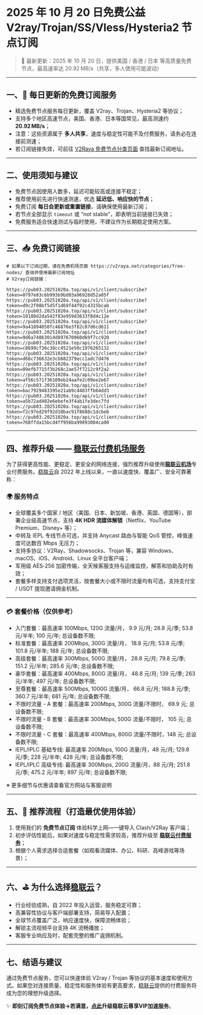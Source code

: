 # 2025 年 10 月 20 日免费公益 V2ray/Trojan/SS/Vless/Hysteria2 节点订阅

> 📅 最新更新：2025 年 10 月 20 日，提供美国 / 香港 / 日本 等高质量免费节点，最高速率达 20.92 MB/s（共享，多人使用可能波动）
---

## 一、🎁 每日更新的免费订阅服务

- 精选免费节点服务每日更新，覆盖 V2ray、Trojan、Hysteria2 等协议；
- 支持多个地区高速节点，美国、香港、日本等国常见，最高测速约 **20.92 MB/s**；
- 注意：这些资源属于 **多人共享**，速度与稳定性可能不及付费服务，请务必在连接前测速；
- 若订阅链接失效，可前往 [V2Raya 免费节点分类页面](https://v2raya.net/categories/free-nodes/) 查找最新订阅地址。

---

## 二、使用须知与建议

- 免费节点因使用人数多，延迟可能较高或连接不稳定；
- 推荐使用前先进行快速测速，优选 **延迟低、响应快的节点**；
- 免费订阅 **每日会更新或重置链接**，请确保使用最新订阅；
- 若节点全部显示 `timeout` 或 “not stable”，即表明当前链接已失效；
- 免费服务适合快速测试与临时使用，不建议作为长期稳定使用方案。

---

## 三、📥 免费订阅链接

```code
# 如果以下订阅过期，请在免费机场页面 https://v2raya.net/categories/free-nodes/ 查询并使用最新订阅地址
# V2ray订阅链接：

https://pub03.20251020a.top/api/v1/client/subscribe?token=0797e83c6b993b9bd03a96928d52a05f
https://pub03.20251020a.top/api/v1/client/subscribe?token=d9c2f08bf5d5f1d69f44f92c4315bcab
https://pub03.20251020a.top/api/v1/client/subscribe?token=10180d2da542f83e959d3633f8d4c12e
https://pub03.20251020a.top/api/v1/client/subscribe?token=9a41894050fc46876e3f82c87d6cd611
https://pub03.20251020a.top/api/v1/client/subscribe?token=9d6a74863014d897670960d69f7cc920
https://pub03.20251020a.top/api/v1/client/subscribe?token=c8699cf36c38cc4521e50c1976265132
https://pub03.20251020a.top/api/v1/client/subscribe?token=d66c736632e3cb682379ecc1adc7d476
https://pub03.20251020a.top/api/v1/client/subscribe?token=09efb7715f3b268c2ae57f7212c9f2a2
https://pub03.20251020a.top/api/v1/client/subscribe?token=af56c571f36109eb24aafe2c09ee2e67
https://pub03.20251020a.top/api/v1/client/subscribe?token=bac7929483395e21ab9c4483ffb64dd3
https://pub03.20251020a.top/api/v1/client/subscribe?token=a5b72ad402e6ebefe3f4ab1fe3dec7fd
https://pub03.20251020a.top/api/v1/client/subscribe?token=f2c97ed29f92d10bac91f8688c1dcbeb
https://pub03.20251020a.top/api/v1/client/subscribe?token=768ffda15bcd4ff956ba99893084ca00

```

---

## 四、推荐升级 —— [稳联云付费机场服务](https://xyz.20251020a.top/1)

为了获得更高性能、更稳定、更安全的网络连接，强烈推荐升级使用[**稳联云机场**](https://xyz.20251020a.top/1)专业付费服务。[稳联云](https://xyz.20251020a.top/1)自 2022 年上线以来，一直以速度快、覆盖广、安全可靠著称：

### 🌍 服务特点

- 全球覆盖多个国家 / 地区（美国、日本、新加坡、香港、英国、德国等），部署企业级高速节点，支持 **4K HDR 流媒体解锁**（Netflix、YouTube Premium、Disney+ 等）；
- 中转及 IEPL 专线节点可选，并支持 Anycast 路由与智能 QoS 管控，峰值速度可达数百 Mbps 无压力；
- 支持多协议：V2Ray、Shadowsocks、Trojan 等，兼容 Windows、macOS、iOS、Android、Linux 全平台客户端；
- 军用级 AES‑256 加密传输，全天候客服支持与运维监控，解答和协助及时有效；
- 套餐多样支持支付选项灵活，按套餐大小或不限时流量均有可选，支持支付宝 / USDT 提现邀请佣金机制。

---

### 💳 套餐价格（仅供参考）

-   入门套餐：最高速率 100Mbps, 120G 流量/月， 9.9 元/月; 28.8 元/季; 53.8 元/半年; 100 元/年; 总设备数不限;
-   标准套餐：最高速率 200Mbps, 300G 流量/月， 18.8 元/月; 53.8 元/季; 101.8 元/半年; 188 元/年; 总设备数不限;
-   高级套餐：最高速率 300Mbps, 500G 流量/月， 28.8 元/月; 79.8 元/季; 151.2 元/半年; 285.6 元/年; 总设备数不限;
-   豪华套餐：最高速率 400Mbps, 800G 流量/月， 48.8 元/月; 139 元/季; 263 元/半年; 497 元/年; 总设备数不限;
-   至尊套餐：最高速率 500Mbps, 1000G 流量/月， 66.8 元/月; 188.8 元/季; 360.7 元/半年; 681 元/年; 总设备数不限;
-   不限时流量 - A 套餐：最高速率 200Mbps, 300G 流量/不限时， 69.9 元; 总设备数不限;
-   不限时流量 - B 套餐：最高速率 300Mbps, 500G 流量/不限时， 105 元; 总设备数不限;
-   不限时流量 - C 套餐：最高速率 400Mbps, 800G 流量/不限时，148 元; 总设备数不限;
-   IEPL/IPLC 基础专线: 最高速率 200Mbps, 100G 流量/月，48 元/月; 129.8 元/季; 228 元/半年; 428 元/年; 总设备数不限;
-   IEPL/IPLC 高级专线: 最高速率 300Mbps, 200G 流量/月，88 元/月; 251.8 元/季; 475.2 元/半年; 897 元/年; 总设备数不限;

※ 更多细节与优惠请查看官方网站与客服说明

---

## 五、📌 推荐流程（打造最优使用体验）

1. 使用我们的 **免费节点订阅** 体验科学上网—一键导入 Clash/V2Ray 客户端；
2. 初步评估性能后，如果对速度与稳定性需求较高，推荐升级至 [**稳联云付费服务**](https://xyz.20251020a.top/1)；
3. 根据个人需求选择合适套餐（如观看流媒体、办公、科研、高峰游戏等场景）；

---

## 六、⛳ 为什么选择[稳联云](https://xyz.20251020a.top/1)？

- 行业经验成熟，自 2022 年投入运营，服务稳定可靠；
- 高兼容性协议与客户端部署支持，简易导入配置；
- 全球节点覆盖广泛，响应速度快，保障流畅体验；
- 解锁主流视频平台支持 4K 流畅播放；
- 客服专业响应及时，配套完整的推广返佣机制。

---

## 七、结语与建议

通过免费节点服务，您可以快速体验 V2ray / Trojan 等协议的基本速度和使用方式。如果您对连接质量、稳定性和服务体验有更高要求，[稳联云](https://xyz.20251020a.top/1)提供的付费服务将成为您的理想升级选择。

✨ **即刻订阅免费节点体验→若满意，[点此](https://xyz.20251020a.top/1)升级稳联云尊享VIP加速服务**。
